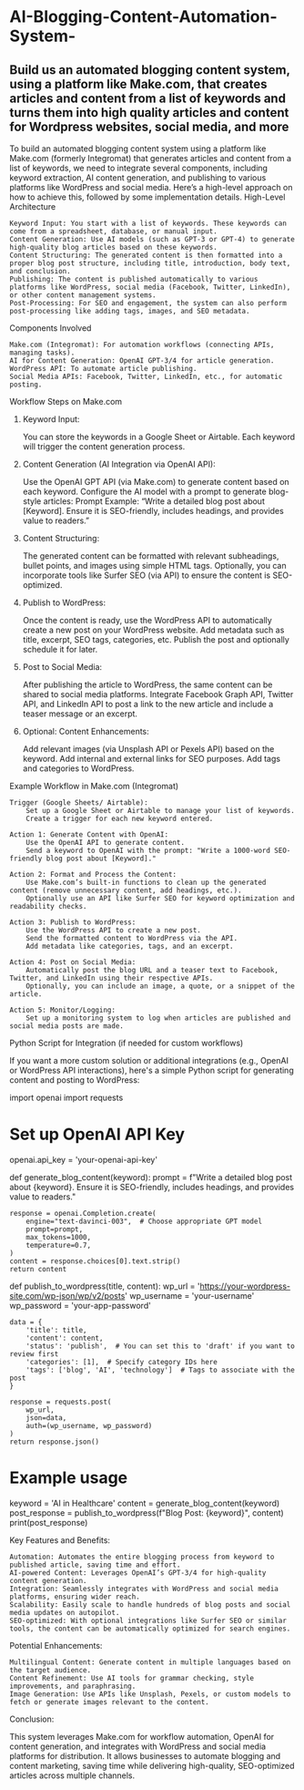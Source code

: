 # AI-Blogging-Content-Automation-System-
Build us an automated blogging content system, using a platform like Make.com, that creates articles and content from a list of keywords and turns them into high quality articles and content for Wordpress websites, social media, and more
----------
To build an automated blogging content system using a platform like Make.com (formerly Integromat) that generates articles and content from a list of keywords, we need to integrate several components, including keyword extraction, AI content generation, and publishing to various platforms like WordPress and social media. Here’s a high-level approach on how to achieve this, followed by some implementation details.
High-Level Architecture

    Keyword Input: You start with a list of keywords. These keywords can come from a spreadsheet, database, or manual input.
    Content Generation: Use AI models (such as GPT-3 or GPT-4) to generate high-quality blog articles based on these keywords.
    Content Structuring: The generated content is then formatted into a proper blog post structure, including title, introduction, body text, and conclusion.
    Publishing: The content is published automatically to various platforms like WordPress, social media (Facebook, Twitter, LinkedIn), or other content management systems.
    Post-Processing: For SEO and engagement, the system can also perform post-processing like adding tags, images, and SEO metadata.

Components Involved

    Make.com (Integromat): For automation workflows (connecting APIs, managing tasks).
    AI for Content Generation: OpenAI GPT-3/4 for article generation.
    WordPress API: To automate article publishing.
    Social Media APIs: Facebook, Twitter, LinkedIn, etc., for automatic posting.

Workflow Steps on Make.com
1. Keyword Input:

    You can store the keywords in a Google Sheet or Airtable.
    Each keyword will trigger the content generation process.

2. Content Generation (AI Integration via OpenAI API):

    Use the OpenAI GPT API (via Make.com) to generate content based on each keyword.
    Configure the AI model with a prompt to generate blog-style articles:
        Prompt Example: “Write a detailed blog post about [Keyword]. Ensure it is SEO-friendly, includes headings, and provides value to readers.”

3. Content Structuring:

    The generated content can be formatted with relevant subheadings, bullet points, and images using simple HTML tags.
    Optionally, you can incorporate tools like Surfer SEO (via API) to ensure the content is SEO-optimized.

4. Publish to WordPress:

    Once the content is ready, use the WordPress API to automatically create a new post on your WordPress website.
    Add metadata such as title, excerpt, SEO tags, categories, etc.
    Publish the post and optionally schedule it for later.

5. Post to Social Media:

    After publishing the article to WordPress, the same content can be shared to social media platforms.
    Integrate Facebook Graph API, Twitter API, and LinkedIn API to post a link to the new article and include a teaser message or an excerpt.

6. Optional: Content Enhancements:

    Add relevant images (via Unsplash API or Pexels API) based on the keyword.
    Add internal and external links for SEO purposes.
    Add tags and categories to WordPress.

Example Workflow in Make.com (Integromat)

    Trigger (Google Sheets/ Airtable):
        Set up a Google Sheet or Airtable to manage your list of keywords.
        Create a trigger for each new keyword entered.

    Action 1: Generate Content with OpenAI:
        Use the OpenAI API to generate content.
        Send a keyword to OpenAI with the prompt: "Write a 1000-word SEO-friendly blog post about [Keyword]."

    Action 2: Format and Process the Content:
        Use Make.com’s built-in functions to clean up the generated content (remove unnecessary content, add headings, etc.).
        Optionally use an API like Surfer SEO for keyword optimization and readability checks.

    Action 3: Publish to WordPress:
        Use the WordPress API to create a new post.
        Send the formatted content to WordPress via the API.
        Add metadata like categories, tags, and an excerpt.

    Action 4: Post on Social Media:
        Automatically post the blog URL and a teaser text to Facebook, Twitter, and LinkedIn using their respective APIs.
        Optionally, you can include an image, a quote, or a snippet of the article.

    Action 5: Monitor/Logging:
        Set up a monitoring system to log when articles are published and social media posts are made.

Python Script for Integration (if needed for custom workflows)

If you want a more custom solution or additional integrations (e.g., OpenAI or WordPress API interactions), here's a simple Python script for generating content and posting to WordPress:

import openai
import requests

# Set up OpenAI API Key
openai.api_key = 'your-openai-api-key'

def generate_blog_content(keyword):
    prompt = f"Write a detailed blog post about {keyword}. Ensure it is SEO-friendly, includes headings, and provides value to readers."
    
    response = openai.Completion.create(
        engine="text-davinci-003",  # Choose appropriate GPT model
        prompt=prompt,
        max_tokens=1000,
        temperature=0.7,
    )
    content = response.choices[0].text.strip()
    return content

def publish_to_wordpress(title, content):
    wp_url = 'https://your-wordpress-site.com/wp-json/wp/v2/posts'
    wp_username = 'your-username'
    wp_password = 'your-app-password'

    data = {
        'title': title,
        'content': content,
        'status': 'publish',  # You can set this to 'draft' if you want to review first
        'categories': [1],  # Specify category IDs here
        'tags': ['blog', 'AI', 'technology']  # Tags to associate with the post
    }

    response = requests.post(
        wp_url,
        json=data,
        auth=(wp_username, wp_password)
    )
    return response.json()

# Example usage
keyword = 'AI in Healthcare'
content = generate_blog_content(keyword)
post_response = publish_to_wordpress(f"Blog Post: {keyword}", content)
print(post_response)

Key Features and Benefits:

    Automation: Automates the entire blogging process from keyword to published article, saving time and effort.
    AI-powered Content: Leverages OpenAI’s GPT-3/4 for high-quality content generation.
    Integration: Seamlessly integrates with WordPress and social media platforms, ensuring wider reach.
    Scalability: Easily scale to handle hundreds of blog posts and social media updates on autopilot.
    SEO-optimized: With optional integrations like Surfer SEO or similar tools, the content can be automatically optimized for search engines.

Potential Enhancements:

    Multilingual Content: Generate content in multiple languages based on the target audience.
    Content Refinement: Use AI tools for grammar checking, style improvements, and paraphrasing.
    Image Generation: Use APIs like Unsplash, Pexels, or custom models to fetch or generate images relevant to the content.

Conclusion:

This system leverages Make.com for workflow automation, OpenAI for content generation, and integrates with WordPress and social media platforms for distribution. It allows businesses to automate blogging and content marketing, saving time while delivering high-quality, SEO-optimized articles across multiple channels.
